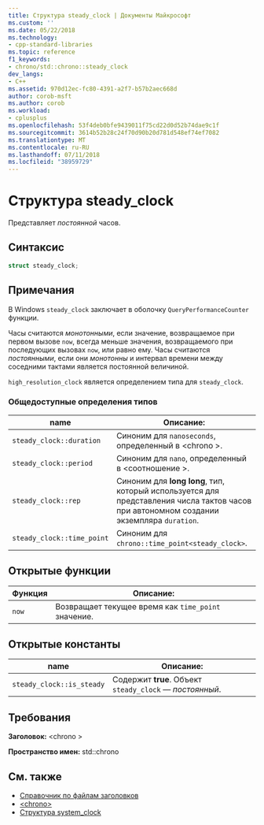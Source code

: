 ```yaml
---
title: Структура steady_clock | Документы Майкрософт
ms.custom: ''
ms.date: 05/22/2018
ms.technology:
- cpp-standard-libraries
ms.topic: reference
f1_keywords:
- chrono/std::chrono::steady_clock
dev_langs:
- C++
ms.assetid: 970d12ec-fc80-4391-a2f7-b57b2aec668d
author: corob-msft
ms.author: corob
ms.workload:
- cplusplus
ms.openlocfilehash: 53f4deb0bfe9439011f75cd22d0d52b74dae9c1f
ms.sourcegitcommit: 3614b52b28c24f70d90b20d781d548ef74ef7082
ms.translationtype: MT
ms.contentlocale: ru-RU
ms.lasthandoff: 07/11/2018
ms.locfileid: "38959729"
---
```

# <a name="steadyclock-struct"></a>Структура steady_clock

Представляет *постоянной* часов.

## <a name="syntax"></a>Синтаксис

```cpp
struct steady_clock;
```

## <a name="remarks"></a>Примечания

В Windows `steady_clock` заключает в оболочку `QueryPerformanceCounter` функции.

Часы считаются *монотонными*, если значение, возвращаемое при первом вызове `now`, всегда меньше значения, возвращаемого при последующих вызовах `now`, или равно ему. Часы считаются *постоянными*, если они *монотонны* и интервал времени между соседними тактами является постоянной величиной.

`high_resolution_clock` является определением типа для `steady_clock`.

### <a name="public-typedefs"></a>Общедоступные определения типов

|name|Описание:|
|----------|-----------------|
|`steady_clock::duration`|Синоним для `nanoseconds`, определенный в \<chrono >.|
|`steady_clock::period`|Синоним для `nano`, определенный в \<соотношение >.|
|`steady_clock::rep`|Синоним для **long** **long**, тип, который используется для представления числа тактов часов при автономном создании экземпляра `duration`.|
|`steady_clock::time_point`|Синоним для `chrono::time_point<steady_clock>`.|

## <a name="public-functions"></a>Открытые функции

|Функция|Описание:|
|--------------|-----------------|
|`now`|Возвращает текущее время как `time_point` значение.|

## <a name="public-constants"></a>Открытые константы

|name|Описание:|
|----------|-----------------|
|`steady_clock::is_steady`|Содержит **true**. Объект `steady_clock` — *постоянный*.|

## <a name="requirements"></a>Требования

**Заголовок:** \<chrono >

**Пространство имен:** std::chrono

## <a name="see-also"></a>См. также

- [Справочник по файлам заголовков](../standard-library/cpp-standard-library-header-files.md)
- [\<chrono>](../standard-library/chrono.md)
- [Структура system_clock](../standard-library/system-clock-structure.md)
